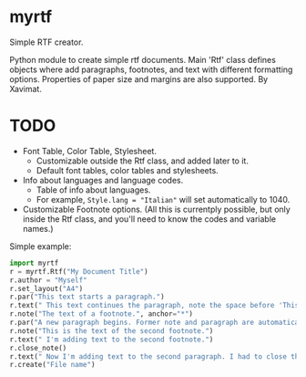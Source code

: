 # myrtf
Simple RTF creator.

Python module to create simple rtf documents.
Main 'Rtf' class defines objects where add paragraphs, footnotes, and text with
different formatting options. Properties of paper size and margins are also
supported.
By Xavimat.

# TODO
* Font Table, Color Table, Stylesheet.
  * Customizable outside the Rtf class, and added later to it.
  * Default font tables, color tables and stylesheets.
* Info about languages and language codes.
  * Table of info about languages.
  * For example, `Style.lang = "Italian"` will set automatically to 1040.
* Customizable Footnote options.
(All this is currentply possible, but only inside the Rtf class, and you'll need to know the codes and variable names.)

Simple example:

```python
import myrtf
r = myrtf.Rtf("My Document Title")
r.author = "Myself"
r.set_layout("A4")
r.par("This text starts a paragraph.")
r.text(" This text continues the paragraph, note the space before 'This'.")
r.note("The text of a footnote.", anchor="*")
r.par("A new paragraph begins. Former note and paragraph are automatically closed.")
r.note("This is the text of the second footnote.")
r.text(" I'm adding text to the second footnote.")
r.close_note()
r.text(" Now I'm adding text to the second paragraph. I had to close the note manually.")
r.create("File name")
```
